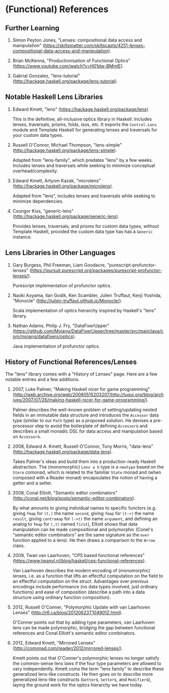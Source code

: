 # (Functional) References #


## Further Learning ##

1.  Simon Peyton Jones, "Lenses: compositional data access and manipulation" (https://skillsmatter.com/skillscasts/4251-lenses-compositional-data-access-and-manipulation).

2.  Brian McKenna, "Productionisation of Functional Optics" (https://www.youtube.com/watch?v=H01dw-BMmlE).

3.  Gabrial Gonzalez, "lens-tutorial" (http://hackage.haskell.org/package/lens-tutorial).


## Notable Haskell Lens Libraries ##

1.  Edward Kmett, "lens" (https://hackage.haskell.org/package/lens).

    This is the definitive, all-inclusive optics library in Haskell. Includes lenses, traversals, prisms, folds, isos, etc. It exports the `Control.Lens` module and Template Haskell for generating lenses and traversals for your custom data types.

2.  Russell O'Connor, Michael Thompson, "lens-simple" (http://hackage.haskell.org/package/lens-simple).

    Adapted from "lens-family", which predates "lens" by a few weeks. Includes lenses and traversals while seeking to minimize conceptual overhead/complexity.

3.  Edward Kmett, Artyom Kazak, "microlens" (http://hackage.haskell.org/package/microlens).

    Adapted from "lens", includes lenses and traversals while seeking to minimize dependencies.

4.  Csongor Kiss, "generic-lens" (http://hackage.haskell.org/package/generic-lens).

    Provides lenses, traversals, and prisms for custom data types, without Template Haskell, provided the custom data type has has a `Generic` instance.


## Lens Libraries in Other Languages ##

1.  Gary Burgess, Phil Freeman, Liam Goodacre, "purescript-profunctor-lenses" (https://pursuit.purescript.org/packages/purescript-profunctor-lenses/).

    Purescript implementation of profunctor optics.

2.  Naoki Aoyama, Ilan Godik, Ken Scambler, Julien Truffaut, Kenji Yoshida, "Monocle" (http://julien-truffaut.github.io/Monocle/).

    Scala implementation of optics hierarchy inspired by Haskell's "lens" library.

3.  Nathan Adams, Philip J. Fry, "DataFixerUpper" (https://github.com/Mojang/DataFixerUpper/tree/master/src/main/java/com/mojang/datafixers/optics).

    Java implementation of profunctor optics.


## History of Functional References/Lenses ##

The "lens" library comes with a "History of Lenses" page. Here are a few notable entries and a few additions.

1.  2007, Luke Palmer, "Making Haskell nicer for game programming" (http://web.archive.org/web/20080515203207/http://luqui.org/blog/archives/2007/07/26/making-haskell-nicer-for-game-programming/).

    Palmer describes the well-known problem of setting/updating nested fields in an immutable data structure and introduces the `Accessor` data type (similar to our `Path` type) as a proposed solution. He devises a pre-processor step to avoid the boilerplate of defining `Accessor`s and describes a small monadic DSL for data access and manipulation based on `Accessor`s.

2.  2008, Edward A. Kmett, Russell O'Connor, Tony Morris, "data-lens" (http://hackage.haskell.org/package/data-lens).

    Takes Palmer's ideas and build them into a production-ready Haskell abstraction. The (monomorphic) `Lens a b` type is a `newtype` based on the `Store` comonad, which is related to the familiar `State` monad and (when composed with a Reader monad) encapsulates the notion of having a getter and a setter.

3.  2008, Conal Elliott, "Semantic editor combinators" (http://conal.net/blog/posts/semantic-editor-combinators).

    By what amounts to giving individual names to specific functors (e.g. giving `fmap` for `(t,)` the name `second`, giving `fmap` for `(t->)` the name `result`, giving `contramap` for `(->t)` the name `argument`, and defining an analog to `fmap` for `(,t)` named `first`), Elliott shows that data manipulation can be made compositional and polymorphic (Conel's "semantic editor combinators" are the same signature as the `over` function applied to a lens). He then draws a comparison to the `Arrow` class.

4.  2009, Twan van Laarhoven, "CPS based functional references" (https://www.twanvl.nl/blog/haskell/cps-functional-references).

    Van Laarhoven describes the modern encoding of (monomorphic) lenses, i.e. as a function that lifts an effectful computation on the field to an effectful computation on the struct. Advantages over previous encodings include performance (no data types involved, just ordinary functions) and ease of composition (describe a path into a data structure using ordinary function composition).

5.  2012, Russell O'Conner, "Polymorphic Update with van Laarhoven Lenses" (http://r6.ca/blog/20120623T104901Z.html).

    O'Conner points out that by adding type parameters, van Laarhoven lens can be made polymorphic, bridging the gap between functional references and Conal Elliott's semantic editor combinators.

6.  2012, Edward Kmett, "Mirrored Lenses" (http://comonad.com/reader/2012/mirrored-lenses/).

    Kmett points out that O'Conner's polymorphic lenses no longer satisfy the common-sense lens laws if the four type parameters are allowed to vary independently. Kmett coins the term "lens family" to describe these generalized lens-like constructs. He then goes on to describe more generalized lens-like constructs (`Getter`s, `Setter`s, and `Modifier`s), laying the ground work for the optics hierarchy we have today.
